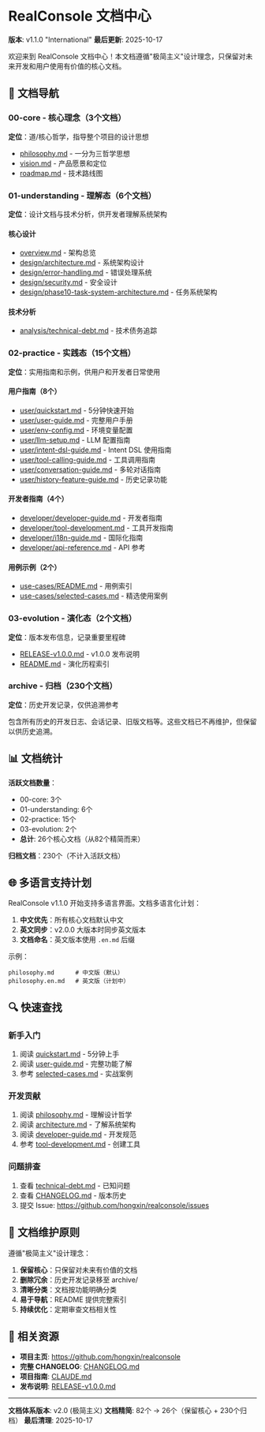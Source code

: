 # RealConsole 文档中心

**版本**: v1.1.0 "International"
**最后更新**: 2025-10-17

欢迎来到 RealConsole 文档中心！本文档遵循"极简主义"设计理念，只保留对未来开发和用户使用有价值的核心文档。

## 📖 文档导航

### 00-core - 核心理念（3个文档）

**定位**：道/核心哲学，指导整个项目的设计思想

- [philosophy.md](00-core/philosophy.md) - 一分为三哲学思想
- [vision.md](00-core/vision.md) - 产品愿景和定位
- [roadmap.md](00-core/roadmap.md) - 技术路线图

### 01-understanding - 理解态（6个文档）

**定位**：设计文档与技术分析，供开发者理解系统架构

#### 核心设计
- [overview.md](01-understanding/overview.md) - 架构总览
- [design/architecture.md](01-understanding/design/architecture.md) - 系统架构设计
- [design/error-handling.md](01-understanding/design/error-handling.md) - 错误处理系统
- [design/security.md](01-understanding/design/security.md) - 安全设计
- [design/phase10-task-system-architecture.md](01-understanding/design/phase10-task-system-architecture.md) - 任务系统架构

#### 技术分析
- [analysis/technical-debt.md](01-understanding/analysis/technical-debt.md) - 技术债务追踪

### 02-practice - 实践态（15个文档）

**定位**：实用指南和示例，供用户和开发者日常使用

#### 用户指南（8个）
- [user/quickstart.md](02-practice/user/quickstart.md) - 5分钟快速开始
- [user/user-guide.md](02-practice/user/user-guide.md) - 完整用户手册
- [user/env-config.md](02-practice/user/env-config.md) - 环境变量配置
- [user/llm-setup.md](02-practice/user/llm-setup.md) - LLM 配置指南
- [user/intent-dsl-guide.md](02-practice/user/intent-dsl-guide.md) - Intent DSL 使用指南
- [user/tool-calling-guide.md](02-practice/user/tool-calling-guide.md) - 工具调用指南
- [user/conversation-guide.md](02-practice/user/conversation-guide.md) - 多轮对话指南
- [user/history-feature-guide.md](02-practice/user/history-feature-guide.md) - 历史记录功能

#### 开发者指南（4个）
- [developer/developer-guide.md](02-practice/developer/developer-guide.md) - 开发者指南
- [developer/tool-development.md](02-practice/developer/tool-development.md) - 工具开发指南
- [developer/i18n-guide.md](02-practice/developer/i18n-guide.md) - 国际化指南
- [developer/api-reference.md](02-practice/developer/api-reference.md) - API 参考

#### 用例示例（2个）
- [use-cases/README.md](02-practice/use-cases/README.md) - 用例索引
- [use-cases/selected-cases.md](02-practice/use-cases/selected-cases.md) - 精选使用案例

### 03-evolution - 演化态（2个文档）

**定位**：版本发布信息，记录重要里程碑

- [RELEASE-v1.0.0.md](03-evolution/RELEASE-v1.0.0.md) - v1.0.0 发布说明
- [README.md](03-evolution/README.md) - 演化历程索引

### archive - 归档（230个文档）

**定位**：历史开发记录，仅供追溯参考

包含所有历史的开发日志、会话记录、旧版文档等。这些文档已不再维护，但保留以供历史追溯。

## 📊 文档统计

**活跃文档数量**：
- 00-core: 3个
- 01-understanding: 6个
- 02-practice: 15个
- 03-evolution: 2个
- **总计**: 26个核心文档（从82个精简而来）

**归档文档**：230个（不计入活跃文档）

## 🌐 多语言支持计划

RealConsole v1.1.0 开始支持多语言界面。文档多语言化计划：

1. **中文优先**：所有核心文档默认中文
2. **英文同步**：v2.0.0 大版本时同步英文版本
3. **文档命名**：英文版本使用 `.en.md` 后缀

示例：
```
philosophy.md      # 中文版（默认）
philosophy.en.md   # 英文版（计划中）
```

## 🔍 快速查找

### 新手入门
1. 阅读 [quickstart.md](02-practice/user/quickstart.md) - 5分钟上手
2. 阅读 [user-guide.md](02-practice/user/user-guide.md) - 完整功能了解
3. 参考 [selected-cases.md](02-practice/use-cases/selected-cases.md) - 实战案例

### 开发贡献
1. 阅读 [philosophy.md](00-core/philosophy.md) - 理解设计哲学
2. 阅读 [architecture.md](01-understanding/design/architecture.md) - 了解系统架构
3. 阅读 [developer-guide.md](02-practice/developer/developer-guide.md) - 开发规范
4. 参考 [tool-development.md](02-practice/developer/tool-development.md) - 创建工具

### 问题排查
1. 查看 [technical-debt.md](01-understanding/analysis/technical-debt.md) - 已知问题
2. 查看 [CHANGELOG.md](CHANGELOG.md) - 版本历史
3. 提交 Issue: https://github.com/hongxin/realconsole/issues

## 📝 文档维护原则

遵循"极简主义"设计理念：

1. **保留核心**：只保留对未来有价值的文档
2. **删除冗余**：历史开发记录移至 archive/
3. **清晰分类**：文档按功能明确分类
4. **易于导航**：README 提供完整索引
5. **持续优化**：定期审查文档相关性

## 🔗 相关资源

- **项目主页**: https://github.com/hongxin/realconsole
- **完整 CHANGELOG**: [CHANGELOG.md](CHANGELOG.md)
- **项目指南**: [CLAUDE.md](../CLAUDE.md)
- **发布说明**: [RELEASE-v1.0.0.md](03-evolution/RELEASE-v1.0.0.md)

---

**文档体系版本**: v2.0 (极简主义)
**文档精简**: 82个 → 26个（保留核心 + 230个归档）
**最后清理**: 2025-10-17

